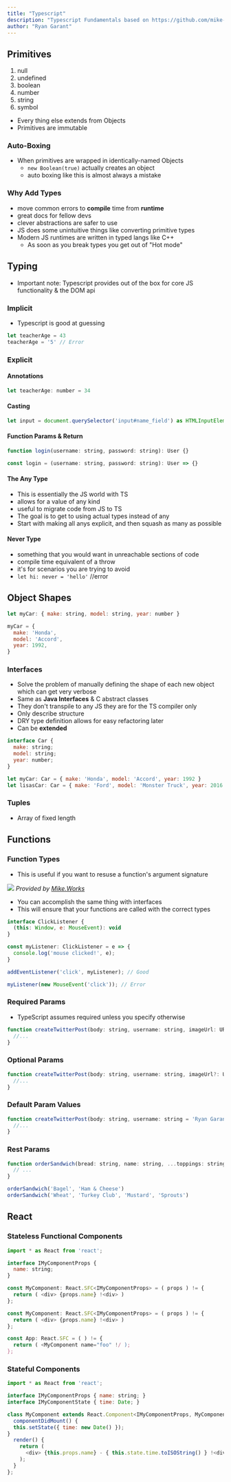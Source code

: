 ```yaml
---
title: "Typescript"
description: "Typescript Fundamentals based on https://github.com/mike-works/typescript-fundamentals"
author: "Ryan Garant"
---
```


<article id="1">

## Primitives

1.  null
2.  undefined
3.  boolean
4.  number
5.  string
6.  symbol

- Every thing else extends from Objects
- Primitives are immutable

### Auto-Boxing

- When primitives are wrapped in identically-named Objects
  - `new Boolean(true)` actually creates an object
  - auto boxing like this is almost always a mistake

### Why Add Types

- move common errors to **compile** time from **runtime**
- great docs for fellow devs
- clever abstractions are safer to use
- JS does some unintuitive things like converting primitive types
- Modern JS runtimes are written in typed langs like C++
  - As soon as you break types you get out of "Hot mode"

</article>

<article id="2">

## Typing

- Important note: Typescript provides out of the box for core JS functionality & the DOM api

### Implicit

- Typescript is good at guessing

```js
let teacherAge = 43
teacherAge = '5' // Error
```

### Explicit

#### Annotations

```js
let teacherAge: number = 34
```

#### Casting

```js
let input = document.querySelector('input#name_field') as HTMLInputElement;
```

#### Function Params & Return

```js
function login(username: string, password: string): User {}

const login = (username: string, password: string): User => {}
```

#### The Any Type

- This is essentially the JS world with TS
- allows for a value of any kind
- useful to migrate code from JS to TS
- The goal is to get to using actual types instead of any
- Start with making all anys explicit, and then squash as many as possible

#### Never Type

- something that you would want in unreachable sections of code
- compile time equivalent of a throw
- it's for scenarios you are trying to avoid
- `let hi: never = 'hello'` //error

</article>

<article id="2">

## Object Shapes

```js
let myCar: { make: string, model: string, year: number }

myCar = {
  make: 'Honda',
  model: 'Accord',
  year: 1992,
}
```

### Interfaces

- Solve the problem of manually defining the shape of each new object which can get very verbose
- Same as **Java Interfaces** & C abstract classes
- They don't transpile to any JS they are for the TS compiler only
- Only describe structure
- DRY type definition allows for easy refactoring later
- Can be **extended**

```js
interface Car {
  make: string;
  model: string;
  year: number;
}

let myCar: Car = { make: 'Honda', model: 'Accord', year: 1992 }
let lisasCar: Car = { make: 'Ford', model: 'Monster Truck', year: 2016 }
```

### Tuples

- Array of fixed length

</article>

<article id="3">

## Functions

### Function Types

- This is useful if you want to resuse a function's argument signature

![](images/function-types.jpg)
_Provided by [Mike.Works](https://mike.works/)_

- You can accomplish the same thing with interfaces
- This will ensure that your functions are called with the correct types

```js
interface ClickListener {
  (this: Window, e: MouseEvent): void
}

const myListener: ClickListener = e => {
  console.log('mouse clicked!', e);
}

addEventListener('click', myListener); // Good

myListener(new MouseEvent('click')); // Error
```

### Required Params

- TypeScript assumes required unless you specify otherwise

```js
function createTwitterPost(body: string, username: string, imageUrl: URL) {
  //...
}
```

### Optional Params

```js
function createTwitterPost(body: string, username: string, imageUrl?: URL) {
  //...
}
```

### Default Param Values

```js
function createTwitterPost(body: string, username: string = 'Ryan Garant', imageUrl?: URL) {
  //...
}
```

### Rest Params

```js
function orderSandwich(bread: string, name: string, ...toppings: string[]) {
  // ...
}

orderSandwich('Bagel', 'Ham & Cheese')
orderSandwich('Wheat', 'Turkey Club', 'Mustard', 'Sprouts')
```

</article>

<article id="4">

## React

### Stateless Functional Components

```js
import * as React from 'react';

interface IMyComponentProps {
  name: string;
}

const MyComponent: React.SFC<IMyComponentProps> = ( props ) != {
  return ( <div> {props.name} !<div> )
};

const MyComponent: React.SFC<IMyComponentProps> = ( props ) != {
  return ( <div> {props.name} !<div> )
};

const App: React.SFC = ( ) != {
  return ( <MyComponent name="foo" !/ );
};
```

### Stateful Components

```js
import * as React from 'react';

interface IMyComponentProps { name: string; }
interface IMyComponentState { time: Date; }

class MyComponent extends React.Component<IMyComponentProps, MyComponentState> {
  componentDidMount() {
  this.setState({ time: new Date() });
}
  render() {
    return (
      <div> {this.props.name} - { this.state.time.toISOString() } !<div>
    );
  }
};
```

</article>
